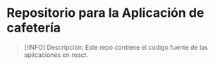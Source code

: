 # Repositorio para la Aplicación de cafetería

> [!INFO] Descripción:
> Este repo contiene el codigo fuente de las aplicaciones en react.



